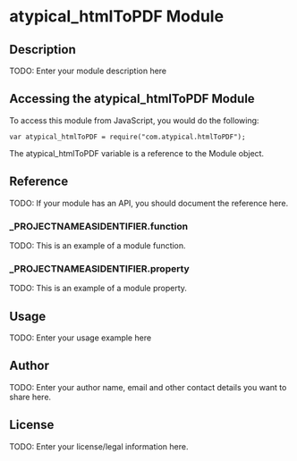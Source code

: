 # atypical_htmlToPDF Module

## Description

TODO: Enter your module description here

## Accessing the atypical_htmlToPDF Module

To access this module from JavaScript, you would do the following:

	var atypical_htmlToPDF = require("com.atypical.htmlToPDF");

The atypical_htmlToPDF variable is a reference to the Module object.	

## Reference

TODO: If your module has an API, you should document
the reference here.

### ___PROJECTNAMEASIDENTIFIER__.function

TODO: This is an example of a module function.

### ___PROJECTNAMEASIDENTIFIER__.property

TODO: This is an example of a module property.

## Usage

TODO: Enter your usage example here

## Author

TODO: Enter your author name, email and other contact
details you want to share here. 

## License

TODO: Enter your license/legal information here.
